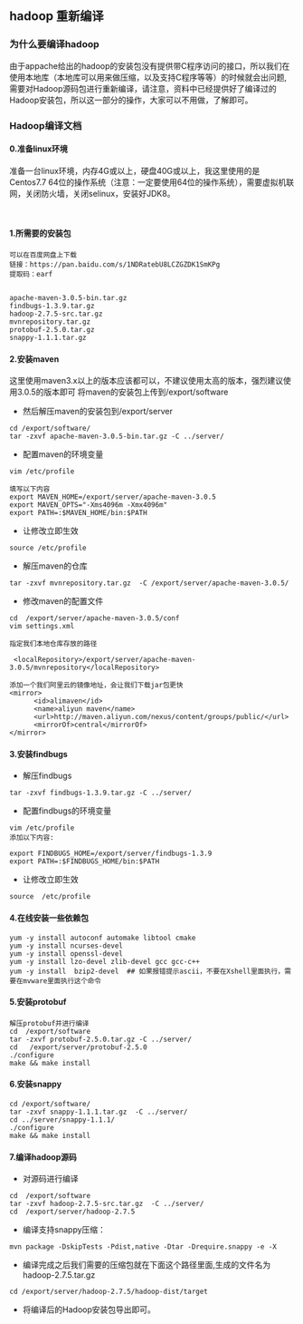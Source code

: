 ## hadoop 重新编译



### 为什么要编译hadoop

​		由于appache给出的hadoop的安装包没有提供带C程序访问的接口，所以我们在使用本地库（本地库可以用来做压缩，以及支持C程序等等）的时候就会出问题,需要对Hadoop源码包进行重新编译，请注意，资料中已经提供好了编译过的Hadoop安装包，所以这一部分的操作，大家可以不用做，了解即可。



### Hadoop编译文档

#### 0.准备linux环境

​		准备一台linux环境，内存4G或以上，硬盘40G或以上，我这里使用的是Centos7.7 64位的操作系统（注意：一定要使用64位的操作系统），需要虚拟机联网，关闭防火墙，关闭selinux，安装好JDK8。

​	

#### 1.所需要的安装包

``` shell
可以在百度网盘上下载
链接：https://pan.baidu.com/s/1NDRatebU8LCZGZDK1SmKPg 
提取码：earf 


apache-maven-3.0.5-bin.tar.gz
findbugs-1.3.9.tar.gz
hadoop-2.7.5-src.tar.gz
mvnrepository.tar.gz
protobuf-2.5.0.tar.gz
snappy-1.1.1.tar.gz

```



#### 2.安装maven

​		这里使用maven3.x以上的版本应该都可以，不建议使用太高的版本，强烈建议使用3.0.5的版本即可
将maven的安装包上传到/export/software

- 然后解压maven的安装包到/export/server

``` shell
cd /export/software/
tar -zxvf apache-maven-3.0.5-bin.tar.gz -C ../server/
```



- 配置maven的环境变量

``` shell
vim /etc/profile

填写以下内容
export MAVEN_HOME=/export/server/apache-maven-3.0.5
export MAVEN_OPTS="-Xms4096m -Xmx4096m"
export PATH=:$MAVEN_HOME/bin:$PATH
```



- 让修改立即生效

``` shell
source /etc/profile
```



- 解压maven的仓库

``` shell
tar -zxvf mvnrepository.tar.gz  -C /export/server/apache-maven-3.0.5/
```



- 修改maven的配置文件

``` shell
cd  /export/server/apache-maven-3.0.5/conf
vim settings.xml

指定我们本地仓库存放的路径

 <localRepository>/export/server/apache-maven-3.0.5/mvnrepository</localRepository>

添加一个我们阿里云的镜像地址，会让我们下载jar包更快
<mirror>
      <id>alimaven</id>
      <name>aliyun maven</name>
      <url>http://maven.aliyun.com/nexus/content/groups/public/</url>
      <mirrorOf>central</mirrorOf>
</mirror>
```



#### 3.安装findbugs

- 解压findbugs

``` shell
tar -zxvf findbugs-1.3.9.tar.gz -C ../server/
```



- 配置findbugs的环境变量

``` shell
vim /etc/profile
添加以下内容:

export FINDBUGS_HOME=/export/server/findbugs-1.3.9
export PATH=:$FINDBUGS_HOME/bin:$PATH
```



- 让修改立即生效

``` shell
source  /etc/profile
```



#### 4.在线安装一些依赖包

``` shell
yum -y install autoconf automake libtool cmake
yum -y install ncurses-devel
yum -y install openssl-devel
yum -y install lzo-devel zlib-devel gcc gcc-c++
yum -y install  bzip2-devel  ## 如果报错提示ascii，不要在Xshell里面执行，需要在mvware里面执行这个命令
```



#### 5.安装protobuf

``` shell
解压protobuf并进行编译
cd  /export/software
tar -zxvf protobuf-2.5.0.tar.gz -C ../server/
cd   /export/server/protobuf-2.5.0
./configure
make && make install
```



#### 6.安装snappy

``` shell
cd /export/software/
tar -zxvf snappy-1.1.1.tar.gz  -C ../server/
cd ../server/snappy-1.1.1/
./configure
make && make install
```



#### 7.编译hadoop源码



- 对源码进行编译

``` shell
cd  /export/software
tar -zxvf hadoop-2.7.5-src.tar.gz  -C ../server/
cd  /export/server/hadoop-2.7.5
```



- 编译支持snappy压缩：

``` shell
mvn package -DskipTests -Pdist,native -Dtar -Drequire.snappy -e -X
```



- 编译完成之后我们需要的压缩包就在下面这个路径里面,生成的文件名为hadoop-2.7.5.tar.gz


``` shell
cd /export/server/hadoop-2.7.5/hadoop-dist/target
```



- 将编译后的Hadoop安装包导出即可。